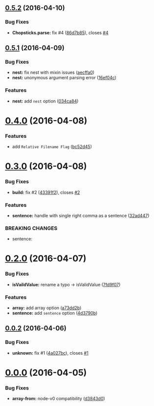 <a name="0.5.2"></a>
## [0.5.2](https://github.com/59naga/chopsticks/compare/v0.5.1...v0.5.2) (2016-04-10)


### Bug Fixes

* **Chopsticks.parse:** fix #4 ([86d7b85](https://github.com/59naga/chopsticks/commit/86d7b85)), closes [#4](https://github.com/59naga/chopsticks/issues/4)



<a name="0.5.1"></a>
## [0.5.1](https://github.com/59naga/chopsticks/compare/v0.4.0...v0.5.1) (2016-04-09)


### Bug Fixes

* **nest:** fix nest with mixin issues ([aecffa0](https://github.com/59naga/chopsticks/commit/aecffa0))
* **nest:** unonymous argument parsing error ([16ef04c](https://github.com/59naga/chopsticks/commit/16ef04c))

### Features

* **nest:** add `nest` option ([034ca84](https://github.com/59naga/chopsticks/commit/034ca84))



<a name="0.4.0"></a>
# [0.4.0](https://github.com/59naga/chopsticks/compare/v0.3.0...v0.4.0) (2016-04-08)


### Features

* add `Relative Filename Flag` ([bc52d45](https://github.com/59naga/chopsticks/commit/bc52d45))



<a name="0.3.0"></a>
# [0.3.0](https://github.com/59naga/chopsticks/compare/v0.2.0...v0.3.0) (2016-04-08)


### Bug Fixes

* **build:** fix #2 ([43391f2](https://github.com/59naga/chopsticks/commit/43391f2)), closes [#2](https://github.com/59naga/chopsticks/issues/2)

### Features

* **sentence:** handle with single right comma as a sentence ([32ad447](https://github.com/59naga/chopsticks/commit/32ad447))


### BREAKING CHANGES

* sentence: 



<a name="0.2.0"></a>
# [0.2.0](https://github.com/59naga/chopsticks/compare/v0.0.2...v0.2.0) (2016-04-07)


### Bug Fixes

* **isVaildValue:** rename a typo -> isValidValue ([7fd9f07](https://github.com/59naga/chopsticks/commit/7fd9f07))

### Features

* **array:** add array option ([a73dd2b](https://github.com/59naga/chopsticks/commit/a73dd2b))
* **sentence:** add `sentence` option ([4d3790b](https://github.com/59naga/chopsticks/commit/4d3790b))



<a name="0.0.2"></a>
## [0.0.2](https://github.com/59naga/chopsticks/compare/v0.0.0...v0.0.2) (2016-04-06)


### Bug Fixes

* **unknown:** fix #1 ([4a027bc](https://github.com/59naga/chopsticks/commit/4a027bc)), closes [#1](https://github.com/59naga/chopsticks/issues/1)



<a name="0.0.0"></a>
# [0.0.0](https://github.com/59naga/chopsticks/compare/d3843d0...v0.0.0) (2016-04-05)


### Bug Fixes

* **array-from:** node-v0 compatibility ([d3843d0](https://github.com/59naga/chopsticks/commit/d3843d0))



